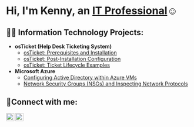 <h1>Hi, I'm Kenny, an <a href="https://linkedin.com/in/JaneDoe">IT Professional</a>☺</h1>

<h2>👨‍💻 Information Technology Projects:</h2>

- <b>osTicket (Help Desk Ticketing System)</b>
  - [osTicket: Prerequisites and Installation](https://github.com/Kenny440715/osticket-prereqs)
  - [osTicket: Post-Installation Configuration](https://github.com/Kenny440715/ostickets-post-install)
  - [osTicket: Ticket Lifecycle Examples](https://github.com/Kenny440715/ticket-lifecycle)
- <b>Microsoft Azure</b>
  - [Configuring Active Directory within Azure VMs](https://github.com/Kenny440715/Configure-ad)
  - [Network Security Groups (NSGs) and Inspecting Network Protocols](https://github.com/Kenny440715/azure-network-protocols)

<h2>🤳Connect with me:</h2>

[<img align="left" alt="Josh | LinkedIn" width="22px" src="https://cdn.jsdelivr.net/npm/simple-icons@v3/icons/linkedin.svg" />][linkedin]
[<img align="left" alt="Josh | Instagram" width="22px" src="https://cdn.jsdelivr.net/npm/simple-icons@v3/icons/instagram.svg" />][instagram]

[instagram]: https://www.instagram.com/Jane
[linkedin]: https://linkedin.com/in/Jane
